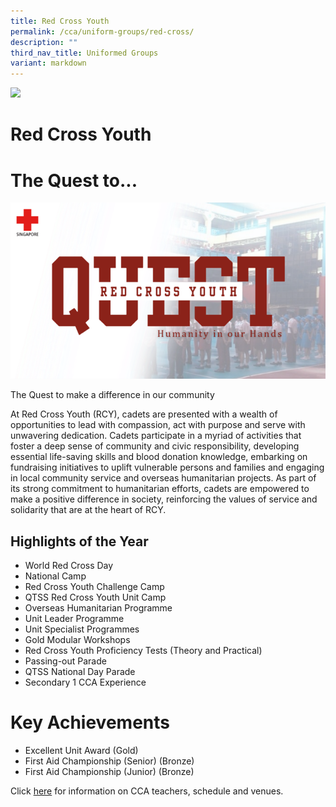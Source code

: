 ```yaml
---
title: Red Cross Youth
permalink: /cca/uniform-groups/red-cross/
description: ""
third_nav_title: Uniformed Groups
variant: markdown
---
```

![](/images/CCA/EUA-Award-Gold-e1515400451212.jpg)

Red Cross Youth
===============

# The Quest to...

![](/images/Picture1dc.png)

The Quest to make a difference in our community

At Red Cross Youth (RCY), cadets are presented with a wealth of opportunities to lead with compassion, act with purpose and serve with unwavering dedication. Cadets participate in a myriad of activities that foster a deep sense of community and civic responsibility, developing essential life-saving skills and blood donation knowledge, embarking on fundraising initiatives to uplift vulnerable persons and families and engaging in local community service and overseas humanitarian projects. As part of its strong commitment to humanitarian efforts, cadets are empowered to make a positive difference in society, reinforcing the values of service and solidarity that are at the heart of RCY.


**Highlights of the Year**
----------

* World Red Cross Day
* National Camp
* Red Cross Youth Challenge Camp
* QTSS Red Cross Youth Unit Camp
* Overseas Humanitarian Programme
* Unit Leader Programme
* Unit Specialist Programmes
* Gold Modular Workshops
* Red Cross Youth Proficiency Tests (Theory
and Practical)
* Passing-out Parade
* QTSS National Day Parade
* Secondary 1 CCA Experience


# **Key Achievements** 
 
* Excellent Unit Award (Gold)
* First Aid Championship (Senior) (Bronze)
* First Aid Championship (Junior) (Bronze)


Click [here](https://www.queenstownsec.moe.edu.sg/cca-scheduled-venues/) for information on CCA teachers, schedule and venues.